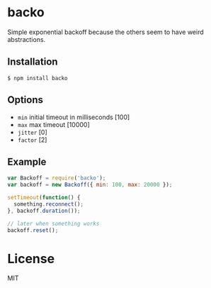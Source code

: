 # backo

Simple exponential backoff because the others seem to have weird abstractions.

## Installation

```
$ npm install backo
```

## Options

- `min` initial timeout in milliseconds [100]
- `max` max timeout [10000]
- `jitter` [0]
- `factor` [2]

## Example

```js
var Backoff = require('backo');
var backoff = new Backoff({ min: 100, max: 20000 });

setTimeout(function() {
  something.reconnect();
}, backoff.duration());

// later when something works
backoff.reset();
```

# License

MIT
